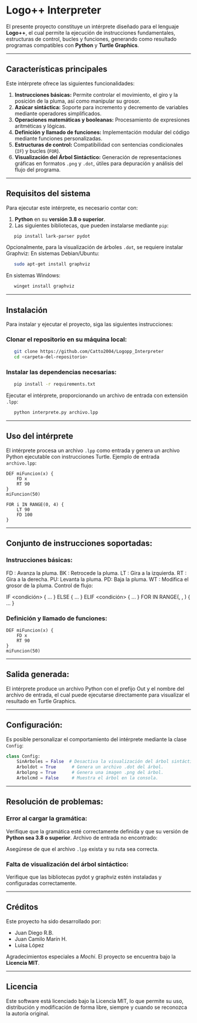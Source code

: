 # Logo++ Interpreter

El presente proyecto constituye un intérprete diseñado para el lenguaje **Logo++**, el cual permite la ejecución de instrucciones fundamentales, estructuras de control, bucles y funciones, generando como resultado programas compatibles con **Python** y **Turtle Graphics**.

---

## Características principales

Este intérprete ofrece las siguientes funcionalidades:

1. **Instrucciones básicas:** Permite controlar el movimiento, el giro y la posición de la pluma, así como manipular su grosor.
2. **Azúcar sintáctica:** Soporte para incremento y decremento de variables mediante operadores simplificados.
3. **Operaciones matemáticas y booleanas:** Procesamiento de expresiones aritméticas y lógicas.
4. **Definición y llamado de funciones:** Implementación modular del código mediante funciones personalizadas.
5. **Estructuras de control:** Compatibilidad con sentencias condicionales (`IF`) y bucles (`FOR`).
6. **Visualización del Árbol Sintáctico:** Generación de representaciones gráficas en formatos `.png` y `.dot`, útiles para depuración y análisis del flujo del programa.

---

## Requisitos del sistema

Para ejecutar este intérprete, es necesario contar con:

1. **Python** en su **versión 3.8 o superior**.
2. Las siguientes bibliotecas, que pueden instalarse mediante `pip`:
```bash
   pip install lark-parser pydot
```
Opcionalmente, para la visualización de árboles `.dot`, se requiere instalar Graphviz:
En sistemas Debian/Ubuntu:
```bash
   sudo apt-get install graphviz
```
En sistemas Windows:
```bash
   winget install graphviz
```

---

## Instalación
Para instalar y ejecutar el proyecto, siga las siguientes instrucciones:
### Clonar el repositorio en su máquina local:
```bash
   git clone https://github.com/Catto2004/Logopp_Interpreter
   cd <carpeta-del-repositorio>
```
### Instalar las dependencias necesarias:
```bash
   pip install -r requirements.txt
```
Ejecutar el intérprete, proporcionando un archivo de entrada con extensión `.lpp`:
```bash
   python interprete.py archivo.lpp
```

---

## Uso del intérprete
El intérprete procesa un archivo `.lpp` como entrada y genera un archivo Python ejecutable con instrucciones Turtle.
Ejemplo de entrada `archivo.lpp`:
```logo++
DEF miFuncion(x) {
    FD x
    RT 90
}
miFuncion(50)

FOR i IN RANGE(0, 4) {
    LT 90
    FD 100
}
```

---

## Conjunto de instrucciones soportadas:
### Instrucciones básicas:

FD <valor>: Avanza la pluma.
BK <valor>: Retrocede la pluma.
LT <valor>: Gira a la izquierda.
RT <valor>: Gira a la derecha.
PU: Levanta la pluma.
PD: Baja la pluma.
WT <valor>: Modifica el grosor de la pluma.
Control de flujo:

IF <condición> { ... }
ELSE { ... }
ELIF <condición> { ... }
FOR <variable> IN RANGE(<inicio>, <fin>, <paso>) { ... }

### Definición y llamado de funciones:
```logo++
DEF miFuncion(x) {
    FD x
    RT 90
}
miFuncion(50)
```

---

## Salida generada:
El intérprete produce un archivo Python con el prefijo Out y el nombre del archivo de entrada, el cual puede ejecutarse directamente para visualizar el resultado en Turtle Graphics.

---

## Configuración:
Es posible personalizar el comportamiento del intérprete mediante la clase `Config`:
```Python
class Config:
    SinArboles = False  # Desactiva la visualización del árbol sintáctico.
    Arboldot = True      # Genera un archivo .dot del árbol.
    Arbolpng = True      # Genera una imagen .png del árbol.
    Arbolcmd = False     # Muestra el árbol en la consola.
```

---

## Resolución de problemas:
### Error al cargar la gramática:

Verifique que la gramática esté correctamente definida y que su versión de **Python sea 3.8 o superior**.
Archivo de entrada no encontrado:

Asegúrese de que el archivo `.lpp` exista y su ruta sea correcta.
### Falta de visualización del árbol sintáctico:

Verifique que las bibliotecas pydot y graphviz estén instaladas y configuradas correctamente.

---

## Créditos
Este proyecto ha sido desarrollado por:

   - Juan Diego R.B.
   - Juan Camilo Marín H.
   - Luisa López

Agradecimientos especiales a *Mochi*. El proyecto se encuentra bajo la **Licencia MIT**.

---

## Licencia
Este software está licenciado bajo la Licencia MIT, lo que permite su uso, distribución y modificación de forma libre, siempre y cuando se reconozca la autoría original.
